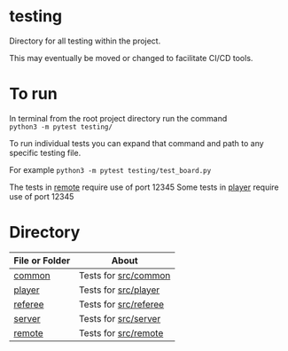 # testing

Directory for all testing within the project.

This may eventually be moved or changed to facilitate CI/CD tools.

# To run

In terminal from the root project directory run the command\
`python3 -m pytest testing/`

To run individual tests you can expand that command and path to any specific 
testing file.

For example
`python3 -m pytest testing/test_board.py`

The tests in [remote](./remote/README.md) require use of port 12345
Some tests in [player](./player/README.md) require use of port 12345

# Directory
| File or Folder | About |
| ---            | ---   |
| [common](./common/README.md) | Tests for [src/common](../src/common/README.md) |
| [player](./player/README.md) | Tests for [src/player](../src/player/README.md) |
| [referee](./referee/README.md) | Tests for [src/referee](../src/referee/README.md) |
| [server](./server/README.md) | Tests for [src/server](../src/server/README.md) |
| [remote](./remote/README.md) | Tests for [src/remote](../src/remote/README.md) |